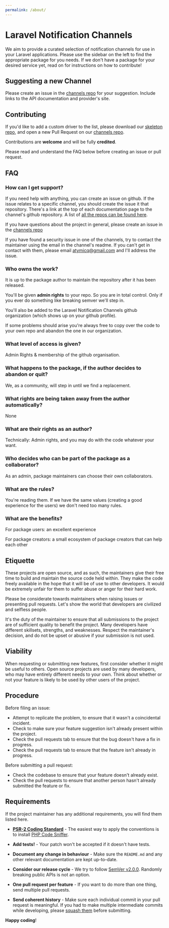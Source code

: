 ```yaml
---
permalink: /about/
---
```


# Laravel Notification Channels

We aim to provide a curated selection of notification channels for use in your Laravel applications.
Please use the sidebar on the left to find the appropriate package for you needs. If we don't have a package for your
desired service yet, read on for instructions on how to contribute! 

## Suggesting a new Channel

Please create an issue in the [channels repo](https://github.com/laravel-notification-channels/channels) for your
suggestion. Include links to the API documentation and provider's site.

## Contributing

If you'd like to add a custom driver to the list, please download our [skeleton repo](https://github.com/laravel-notification-channels/skeleton), and open a new Pull Request on our [channels repo](https://github.com/laravel-notification-channels/channels).

Contributions are **welcome** and will be fully **credited**.

Please read and understand the FAQ below before creating an issue or pull request.

## FAQ

### How can I get support?

If you need help with anything, you can create an issue on github. If the issue relates to a specific channel, 
you should create the issue it that repository. There's a link at the top of each documentation page to the channel's
github repository. A list of [all the repos can be found here](https://github.com/laravel-notification-channels?type=source).

If you have questions about the project in general, please create an issue in the [channels repo](https://github.com/laravel-notification-channels/channels)

If you have found a security issue in one of the channels, try to contact the maintainer using the email in the channel's
readme. If you can't get in contact with them, please email [atymicq@gmail.com](mailto:atymicq@gmail.com) and I'll address the issue.

### Who owns the work?

 It is up to the package author to maintain the repository after it has been released.

 You'll be given **admin rights** to your repo. So you are in total control. Only if you ever do something like breaking semver we'll step in.
 
 You'll also be added to the Laravel Notification Channels github organization (which shows up on your github profile).

 If some problems should arise you're always free to copy over the code to your own repo and abandon the one in our organization.

### What level of access is given?

 Admin Rights & membership of the github organisation.

### What happens to the package, if the author decides to abandon or quit?

 We, as a community, will step in until we find a replacement.

### What rights are being taken away from the author automatically?

 None

### What are their rights as an author?

 Technically: Admin rights, and you may do with the code whatever your want.

### Who decides who can be part of the package as a collaborator?

 As an admin, package maintainers can choose their own collaborators.

### What are the rules?

 You're reading them. If we have the same values (creating a good experience for the users) we don't need too many rules.

### What are the benefits?

 For package users: an excellent experience

 For package creators: a small ecosystem of package creators that can help each other



## Etiquette

These projects are open source, and as such, the maintainers give their free time to build and maintain the source code
held within. They make the code freely available in the hope that it will be of use to other developers. It would be
extremely unfair for them to suffer abuse or anger for their hard work.

Please be considerate towards maintainers when raising issues or presenting pull requests. Let's show the
world that developers are civilized and selfless people.

It's the duty of the maintainer to ensure that all submissions to the project are of sufficient
quality to benefit the project. Many developers have different skillsets, strengths, and weaknesses. Respect the maintainer's decision, and do not be upset or abusive if your submission is not used.

## Viability

When requesting or submitting new features, first consider whether it might be useful to others. Open
source projects are used by many developers, who may have entirely different needs to your own. Think about
whether or not your feature is likely to be used by other users of the project.

## Procedure

Before filing an issue:

- Attempt to replicate the problem, to ensure that it wasn't a coincidental incident.
- Check to make sure your feature suggestion isn't already present within the project.
- Check the pull requests tab to ensure that the bug doesn't have a fix in progress.
- Check the pull requests tab to ensure that the feature isn't already in progress.

Before submitting a pull request:

- Check the codebase to ensure that your feature doesn't already exist.
- Check the pull requests to ensure that another person hasn't already submitted the feature or fix.

## Requirements

If the project maintainer has any additional requirements, you will find them listed here.

- **[PSR-2 Coding Standard](https://github.com/php-fig/fig-standards/blob/master/accepted/PSR-2-coding-style-guide.md)** - The easiest way to apply the conventions is to install [PHP Code Sniffer](http://pear.php.net/package/PHP_CodeSniffer).

- **Add tests!** - Your patch won't be accepted if it doesn't have tests.

- **Document any change in behaviour** - Make sure the `README.md` and any other relevant documentation are kept up-to-date.

- **Consider our release cycle** - We try to follow [SemVer v2.0.0](http://semver.org/). Randomly breaking public APIs is not an option.

- **One pull request per feature** - If you want to do more than one thing, send multiple pull requests.

- **Send coherent history** - Make sure each individual commit in your pull request is meaningful. If you had to make multiple intermediate commits while developing, please [squash them](http://www.git-scm.com/book/en/v2/Git-Tools-Rewriting-History#Changing-Multiple-Commit-Messages) before submitting.

**Happy coding**!
